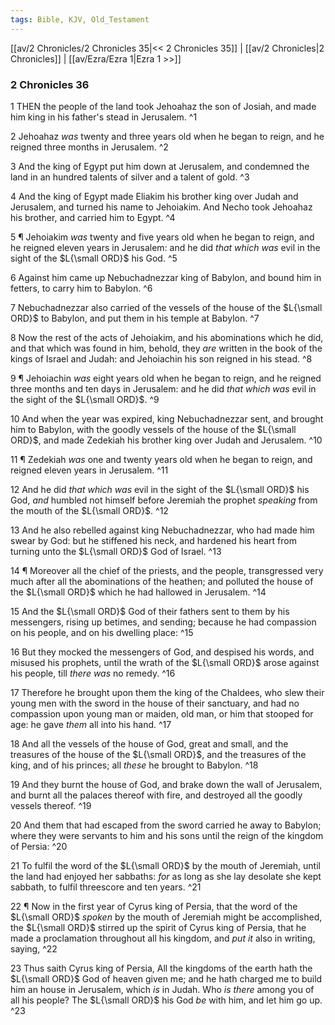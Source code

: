 ```yaml
---
tags: Bible, KJV, Old_Testament
---
```


[[av/2 Chronicles/2 Chronicles 35|<< 2 Chronicles 35]] | [[av/2 Chronicles|2 Chronicles]] | [[av/Ezra/Ezra 1|Ezra 1 >>]]

### 2 Chronicles 36

1 THEN the people of the land took Jehoahaz the son of Josiah, and made him king in his father's stead in Jerusalem. ^1

2 Jehoahaz _was_ twenty and three years old when he began to reign, and he reigned three months in Jerusalem. ^2

3 And the king of Egypt put him down at Jerusalem, and condemned the land in an hundred talents of silver and a talent of gold. ^3

4 And the king of Egypt made Eliakim his brother king over Judah and Jerusalem, and turned his name to Jehoiakim. And Necho took Jehoahaz his brother, and carried him to Egypt. ^4

5 ¶ Jehoiakim _was_ twenty and five years old when he began to reign, and he reigned eleven years in Jerusalem: and he did _that_ _which_ _was_ evil in the sight of the $L{\small ORD}$ his God. ^5

6 Against him came up Nebuchadnezzar king of Babylon, and bound him in fetters, to carry him to Babylon. ^6

7 Nebuchadnezzar also carried of the vessels of the house of the $L{\small ORD}$ to Babylon, and put them in his temple at Babylon. ^7

8 Now the rest of the acts of Jehoiakim, and his abominations which he did, and that which was found in him, behold, they _are_ written in the book of the kings of Israel and Judah: and Jehoiachin his son reigned in his stead. ^8

9 ¶ Jehoiachin _was_ eight years old when he began to reign, and he reigned three months and ten days in Jerusalem: and he did _that_ _which_ _was_ evil in the sight of the $L{\small ORD}$. ^9

10 And when the year was expired, king Nebuchadnezzar sent, and brought him to Babylon, with the goodly vessels of the house of the $L{\small ORD}$, and made Zedekiah his brother king over Judah and Jerusalem. ^10

11 ¶ Zedekiah _was_ one and twenty years old when he began to reign, and reigned eleven years in Jerusalem. ^11

12 And he did _that_ _which_ _was_ evil in the sight of the $L{\small ORD}$ his God, _and_ humbled not himself before Jeremiah the prophet _speaking_ from the mouth of the $L{\small ORD}$. ^12

13 And he also rebelled against king Nebuchadnezzar, who had made him swear by God: but he stiffened his neck, and hardened his heart from turning unto the $L{\small ORD}$ God of Israel. ^13

14 ¶ Moreover all the chief of the priests, and the people, transgressed very much after all the abominations of the heathen; and polluted the house of the $L{\small ORD}$ which he had hallowed in Jerusalem. ^14

15 And the $L{\small ORD}$ God of their fathers sent to them by his messengers, rising up betimes, and sending; because he had compassion on his people, and on his dwelling place: ^15

16 But they mocked the messengers of God, and despised his words, and misused his prophets, until the wrath of the $L{\small ORD}$ arose against his people, till _there_ _was_ no remedy. ^16

17 Therefore he brought upon them the king of the Chaldees, who slew their young men with the sword in the house of their sanctuary, and had no compassion upon young man or maiden, old man, or him that stooped for age: he gave _them_ all into his hand. ^17

18 And all the vessels of the house of God, great and small, and the treasures of the house of the $L{\small ORD}$, and the treasures of the king, and of his princes; all _these_ he brought to Babylon. ^18

19 And they burnt the house of God, and brake down the wall of Jerusalem, and burnt all the palaces thereof with fire, and destroyed all the goodly vessels thereof. ^19

20 And them that had escaped from the sword carried he away to Babylon; where they were servants to him and his sons until the reign of the kingdom of Persia: ^20

21 To fulfil the word of the $L{\small ORD}$ by the mouth of Jeremiah, until the land had enjoyed her sabbaths: _for_ as long as she lay desolate she kept sabbath, to fulfil threescore and ten years. ^21

22 ¶ Now in the first year of Cyrus king of Persia, that the word of the $L{\small ORD}$ _spoken_ by the mouth of Jeremiah might be accomplished, the $L{\small ORD}$ stirred up the spirit of Cyrus king of Persia, that he made a proclamation throughout all his kingdom, and _put_ _it_ also in writing, saying, ^22

23 Thus saith Cyrus king of Persia, All the kingdoms of the earth hath the $L{\small ORD}$ God of heaven given me; and he hath charged me to build him an house in Jerusalem, which _is_ in Judah. Who _is_ _there_ among you of all his people? The $L{\small ORD}$ his God _be_ with him, and let him go up. ^23
